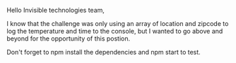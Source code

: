 Hello Invisible technologies team,

I know that the challenge was only using an array of location and zipcode to log the temperature and time to the console, but I wanted to go above and beyond for the opportunity of this postion. 

Don't forget to npm install the dependencies and npm start to test.
